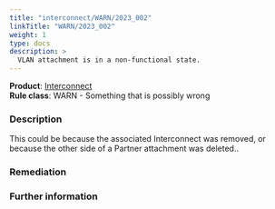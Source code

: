 ```yaml
---
title: "interconnect/WARN/2023_002"
linkTitle: "WARN/2023_002"
weight: 1
type: docs
description: >
  VLAN attachment is in a non-functional state.
---
```


**Product**: [Interconnect](https://cloud.google.com/network-connectivity/docs/interconnect)\
**Rule class**: WARN - Something that is possibly wrong

### Description

This could be because the associated Interconnect was removed,
or because the other side of a Partner attachment was deleted..

### Remediation

### Further information
